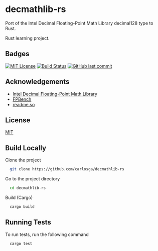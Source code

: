 # decmathlib-rs

Port of the Intel Decimal Floating-Point Math Library decimal128 type to Rust.

Rust learning project.

## Badges

[![MIT License](https://img.shields.io/badge/License-MIT-green.svg)](https://choosealicense.com/licenses/mit/)
[![Build Status](https://img.shields.io/github/actions/workflow/status/carlosga/decmathlib-rs/rust.yml)](https://github.com/carlosga/decmathlib-rs/actions)
[![GitHub last commit](https://img.shields.io/github/last-commit/carlosga/decmathlib-rs)](https://github.com/carlosga/decmathlib-rs)

## Acknowledgements

- [Intel Decimal Floating-Point Math Library](https://www.intel.com/content/www/us/en/developer/articles/tool/intel-decimal-floating-point-math-library.html)
- [FPBench](https://fpbench.org/)
- [readme.so](https://readme.so/editor)

## License

[MIT](https://choosealicense.com/licenses/mit/)

## Build Locally

Clone the project

```bash
  git clone https://github.com/carlosga/decmathlib-rs
```

Go to the project directory

```bash
  cd decmathlib-rs
```

Build (Cargo)

```bash
  cargo build
```
## Running Tests

To run tests, run the following command

```bash
  cargo test
```